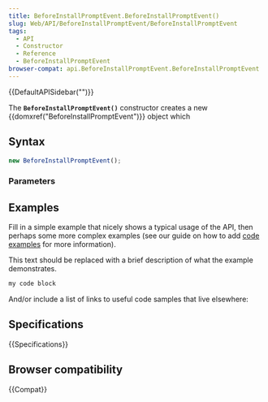 ```yaml
---
title: BeforeInstallPromptEvent.BeforeInstallPromptEvent()
slug: Web/API/BeforeInstallPromptEvent/BeforeInstallPromptEvent
tags:
  - API
  - Constructor
  - Reference
  - BeforeInstallPromptEvent
browser-compat: api.BeforeInstallPromptEvent.BeforeInstallPromptEvent
---
```

{{DefaultAPISidebar("")}}

The **`BeforeInstallPromptEvent()`** constructor creates a new {{domxref("BeforeInstallPromptEvent")}} object which 

## Syntax

```js
new BeforeInstallPromptEvent();
```

### Parameters



## Examples

Fill in a simple example that nicely shows a typical usage of the API, then perhaps some more complex examples (see our guide on how to add [code examples](/en-US/docs/MDN/Contribute/Structures/Code_examples) for more information).

This text should be replaced with a brief description of what the example demonstrates.

```js
my code block
```

And/or include a list of links to useful code samples that live elsewhere:

## Specifications

{{Specifications}}

## Browser compatibility

{{Compat}}

